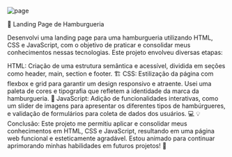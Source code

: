 
![page](https://github.com/user-attachments/assets/638d95c0-ce34-45c4-a538-1fb9688e5568)



🍔 Landing Page de Hamburgueria

Desenvolvi uma landing page para uma hamburgueria utilizando HTML, CSS e JavaScript, com o objetivo de praticar e consolidar meus conhecimentos nessas tecnologias. Este projeto envolveu diversas etapas:

HTML: Criação de uma estrutura semântica e acessível, dividida em seções como header, main, section e footer. 🏗️
CSS: Estilização da página com flexbox e grid para garantir um design responsivo e atraente. Usei uma paleta de cores e tipografia que refletem a identidade da marca da hamburgueria. 🎨
JavaScript: Adição de funcionalidades interativas, como um slider de imagens para apresentar os diferentes tipos de hambúrgueres, e validação de formulários para coleta de dados dos usuários. 💻
💡 Conclusão: Este projeto me permitiu aplicar e consolidar meus conhecimentos em HTML, CSS e JavaScript, resultando em uma página web funcional e esteticamente agradável. Estou animado para continuar aprimorando minhas habilidades em futuros projetos! 🚀
